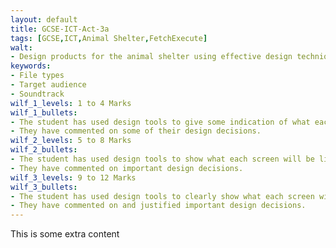 ```yaml
---
layout: default
title: GCSE-ICT-Act-3a
tags: [GCSE,ICT,Animal Shelter,FetchExecute]
walt:
- Design products for the animal shelter using effective design techniques.
keywords:
- File types
- Target audience
- Soundtrack
wilf_1_levels: 1 to 4 Marks
wilf_1_bullets: 
- The student has used design tools to give some indication of what each screen will be like. 
- They have commented on some of their design decisions.
wilf_2_levels: 5 to 8 Marks
wilf_2_bullets:
- The student has used design tools to show what each screen will be like, and how they are linked together. 
- They have commented on important design decisions.
wilf_3_levels: 9 to 12 Marks
wilf_3_bullets:
- The student has used design tools to clearly show what each screen will be like and pathways through the product. 
- They have commented on and justified important design decisions.
---
```

This is some extra content
